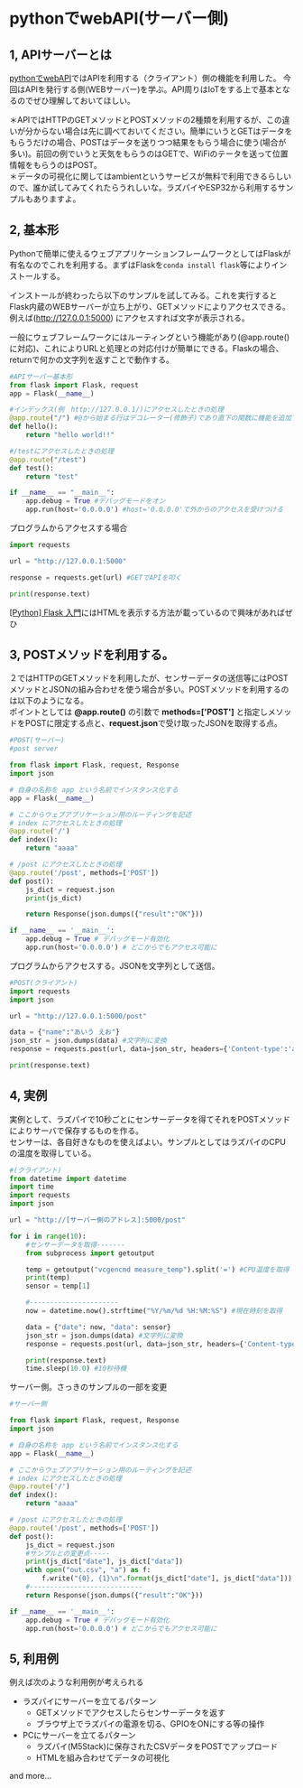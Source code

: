 # pythonでwebAPI(サーバー側)

## 1, APIサーバーとは   
[pythonでwebAPI](https://github.com/tanopanta/benkyooo/tree/master/api_benkyo)ではAPIを利用する（クライアント）側の機能を利用した。
今回はAPIを発行する側(WEBサーバー)を学ぶ。API周りはIoTをする上で基本となるのでぜひ理解しておいてほしい。   

＊APIではHTTPのGETメソッドとPOSTメソッドの2種類を利用するが、この違いが分からない場合は先に調べておいてください。簡単にいうとGETはデータをもらうだけの場合、POSTはデータを送りつつ結果をもらう場合に使う(場合が多い)。前回の例でいうと天気をもらうのはGETで、WiFiのテータを送って位置情報をもらうのはPOST。   
＊データの可視化に関してはambientというサービスが無料で利用できるらしいので、誰か試してみてくれたらうれしいな。ラズパイやESP32から利用するサンプルもありますよ。   

## 2, 基本形   
Pythonで簡単に使えるウェブアプリケーションフレームワークとしてはFlaskが有名なのでこれを利用する。まずはFlaskを```conda install flask```等によりインストールする。   

インストールが終わったら以下のサンプルを試してみる。これを実行するとFlask内蔵のWEBサーバーが立ち上がり、GETメソッドによりアクセスできる。例えば(http://127.0.0.1:5000) にアクセスすれば文字が表示される。   

一般にウェブフレームワークにはルーティングという機能があり(@app.route()に対応)、これによりURLと処理との対応付けが簡単にできる。Flaskの場合、returnで何かの文字列を返すことで動作する。
```Python
#APIサーバー基本形
from flask import Flask, request
app = Flask(__name__)

#インデックス(例　http://127.0.0.1/)にアクセスしたときの処理
@app.route("/") #@から始まる行はデコレーター(修飾子)であり直下の関数に機能を追加する。
def hello():
    return "hello world!!"

#/testにアクセスしたときの処理
@app.route("/test")
def test():
    return "test"

if __name__ == "__main__":
    app.debug = True #デバッグモードをオン
    app.run(host='0.0.0.0') #host='0.0.0.0'で外からのアクセスを受けつける
```
プログラムからアクセスする場合
```Python
import requests

url = "http://127.0.0.1:5000"

response = requests.get(url) #GETでAPIを叩く

print(response.text)

```
[[Python] Flask 入門](http://python.zombie-hunting-club.com/entry/2017/11/03/223503)にはHTMLを表示する方法が載っているので興味があればぜひ

## 3, POSTメソッドを利用する。  
２ではHTTPのGETメソッドを利用したが、センサーデータの送信等にはPOSTメソッドとJSONの組み合わせを使う場合が多い。POSTメソッドを利用するのは以下のようになる。   
ポイントとしては **@app.route()** の引数で **methods=['POST']** と指定しメソッドをPOSTに限定する点と、**request.json**で受け取ったJSONを取得する点。
```Python
#POST(サーバー)
#post server

from flask import Flask, request, Response
import json

# 自身の名称を app という名前でインスタンス化する
app = Flask(__name__)

# ここからウェブアプリケーション用のルーティングを記述
# index にアクセスしたときの処理
@app.route('/')
def index():
    return "aaaa"

# /post にアクセスしたときの処理
@app.route('/post', methods=['POST'])
def post():
    js_dict = request.json 
    print(js_dict)

    return Response(json.dumps({"result":"OK"}))

if __name__ == '__main__':
    app.debug = True # デバッグモード有効化
    app.run(host='0.0.0.0') # どこからでもアクセス可能に

```
プログラムからアクセスする。JSONを文字列として送信。
```Python
#POST(クライアント)
import requests
import json

url = "http://127.0.0.1:5000/post"

data = {"name":"あいう えお"}
json_str = json.dumps(data) #文字列に変換
response = requests.post(url, data=json_str, headers={'Content-type':'application/json'}) 

print(response.text)
```
## 4, 実例   
実例として、ラズパイで10秒ごとにセンサーデータを得てそれをPOSTメソッドによりサーバで保存するものを作る。   
センサーは、各自好きなものを使えばよい。サンプルとしてはラズパイのCPUの温度を取得している。
```Python
#(クライアント)
from datetime import datetime
import time
import requests
import json

url = "http://[サーバー側のアドレス]:5000/post"

for i in range(10):
    #センサーデータを取得-------
    from subprocess import getoutput

    temp = getoutput("vcgencmd measure_temp").split('=') #CPU温度を取得
    print(temp)
    sensor = temp[1]

    #----------------------
    now = datetime.now().strftime("%Y/%m/%d %H:%M:%S") #現在時刻を取得

    data = {"date": now, "data": sensor}
    json_str = json.dumps(data) #文字列に変換
    response = requests.post(url, data=json_str, headers={'Content-type':'application/json'}) 

    print(response.text)
    time.sleep(10.0) #10秒待機

```
サーバー側。さっきのサンプルの一部を変更
```Python
#サーバー側

from flask import Flask, request, Response
import json

# 自身の名称を app という名前でインスタンス化する
app = Flask(__name__)

# ここからウェブアプリケーション用のルーティングを記述
# index にアクセスしたときの処理
@app.route('/')
def index():
    return "aaaa"

# /post にアクセスしたときの処理
@app.route('/post', methods=['POST'])
def post():
    js_dict = request.json 
    #サンプルとの変更点-----
    print(js_dict["date"], js_dict["data"])
    with open("out.csv", "a") as f:
        f.write("{0}, {1}\n".format(js_dict["date"], js_dict["data"]))
    #----------------------------
    return Response(json.dumps({"result":"OK"}))

if __name__ == '__main__':
    app.debug = True # デバッグモード有効化
    app.run(host='0.0.0.0') # どこからでもアクセス可能に

```
## 5, 利用例   
例えば次のような利用例が考えられる   
- ラズパイにサーバーを立てるパターン
    - GETメソッドでアクセスしたらセンサーデータを返す
    - ブラウザ上でラズパイの電源を切る、GPIOをONにする等の操作
- PCにサーバーを立てるパターン
    - ラズパイ(M5Stack)に保存されたCSVデータをPOSTでアップロード
    - HTMLを組み合わせてデータの可視化

and more...